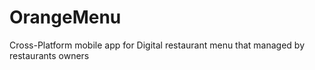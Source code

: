 OrangeMenu
==========

Cross-Platform mobile app for Digital restaurant menu that managed by restaurants owners
